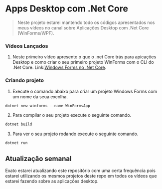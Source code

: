 # Apps Desktop com .Net Core

> Neste projeto estarei mantendo todo os códigos apresentados nos meus vídeos no canal sobre Aplicações Desktop com .Net Core (WinForms/WPF).

### Vídeos Lançados
1. Neste primeiro vídeo apresento o que o .net Core trás para apicações Desktop e como criar o seu primeiro projeto WinForms com o CLI do .Net Core.
Link:[Windows Forms no .Net Core](https://youtu.be/beMM-HA1FTk).

### Criando projeto

1. Execute o comando abaixo para criar um projeto Windows Forms com um nome da seua excolha.
```powershell
dotnet new winforms --name WinFormsApp
```
2. Para compilar o seu projeto execute o seguinte comando.
```powershell
dotnet build
```
3. Para ver o seu projeto rodando execute o seguinte comando.
```powershell
dotnet run
```
## Atualização semanal

Exato estarei atualizando este repositório com uma certa frequência pois estarei utilizando os mesmos projetos deste repo em todos os vídeos que estarei fazendo sobre as aplicações desktop. 
